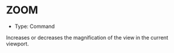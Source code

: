 # ZOOM

- Type: Command

Increases or decreases the magnification of the view in the current viewport.
